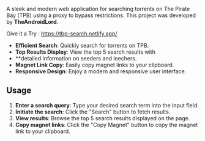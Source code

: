 A sleek and modern web application for searching torrents on 
The Pirate Bay (TPB) using a proxy to bypass restrictions. 
This project was developed by **TheAndroidLord**.

Give it a Try : https://tbp-search.netlify.app/

- **Efficient Search**: Quickly search for torrents on TPB.
- **Top Results Display**: View the top 5 search results with
- **detailed information on seeders and leechers.
- **Magnet Link Copy**: Easily copy magnet links to your clipboard.
- **Responsive Design**: Enjoy a modern and responsive user interface.


## Usage

1. **Enter a search query**: Type your desired search term into the input field.
2. **Initiate the search**: Click the "Search" button to fetch results.
3. **View results**: Browse the top 5 search results displayed on the page.
4. **Copy magnet links**: Click the "Copy Magnet" button to copy the magnet link to your clipboard.
